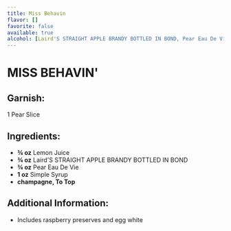 ```yaml
---
title: Miss Behavin
flavor: []
favorite: false
available: true
alcohol: [Laird'S STRAIGHT APPLE BRANDY BOTTLED IN BOND, Pear Eau De Vie]
---
```

# MISS BEHAVIN'

## Garnish:
1 Pear Slice

## Ingredients:
- **¾ oz** Lemon Juice
- **¾ oz** Laird'S STRAIGHT APPLE BRANDY BOTTLED IN BOND
- **¾ oz** Pear Eau De Vie
- **1 oz** Simple Syrup
- **champagne, To Top**

## Additional Information:
- Includes raspberry preserves and egg white




